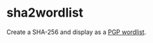 # sha2wordlist

Create a SHA-256 and display as a [PGP wordlist](https://en.wikipedia.org/wiki/PGP_Words).
